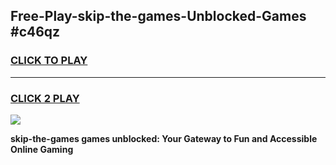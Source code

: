 
## Free-Play-skip-the-games-Unblocked-Games #c46qz
<h3>
<a href="https://news.freeplayer.one?title=skip-the-games&ref=8M">CLICK TO PLAY</a></h3>
<hr>

<h3>
<a href="https://news.freeplayer.one?title=skip-the-games&ref=8M">CLICK 2 PLAY</a>
  
</h3>

<a href="https://news.freeplayer.one?title=skip-the-games&ref=8M"><img src="https://clearcache.store/games.png"></a>


**skip-the-games games unblocked: Your Gateway to Fun and Accessible Online Gaming**
